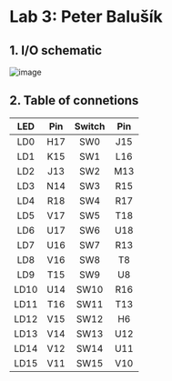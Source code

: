 # Lab 3: Peter Balušík
## 1. I/O schematic
![image](schematic.png)
## 2. Table of connetions
| **LED** | **Pin** |**Switch**| **Pin** |
| :-: | :-: | :-: | :-: |
|LD0|H17|SW0|J15|
|LD1|K15|SW1|L16
|LD2|J13|SW2|M13
|LD3|N14|SW3|R15
|LD4|R18|SW4|R17
|LD5|V17|SW5|T18
|LD6|U17|SW6|U18
|LD7|U16|SW7|R13
|LD8|V16|SW8|T8
|LD9|T15|SW9|U8
|LD10|U14|SW10|R16
|LD11|T16|SW11|T13
|LD12|V15|SW12|H6
|LD13|V14|SW13|U12
|LD14|V12|SW14|U11
|LD15|V11|SW15|V10
